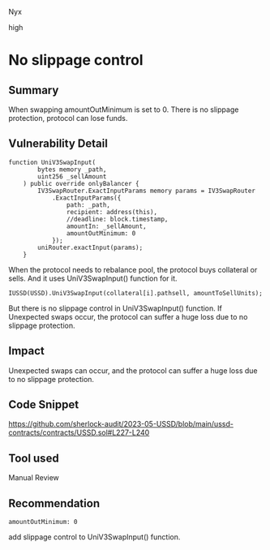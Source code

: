 Nyx

high

# No slippage control

## Summary
When swapping amountOutMinimum is set to 0. There is no slippage protection, protocol can lose funds.
## Vulnerability Detail
```solidity
function UniV3SwapInput(
        bytes memory _path,
        uint256 _sellAmount
    ) public override onlyBalancer {
        IV3SwapRouter.ExactInputParams memory params = IV3SwapRouter
            .ExactInputParams({
                path: _path,
                recipient: address(this),
                //deadline: block.timestamp,
                amountIn: _sellAmount,
                amountOutMinimum: 0
            });
        uniRouter.exactInput(params);
    }
```
When the protocol needs to rebalance pool, the protocol buys collateral or sells. And it uses UniV3SwapInput() function for it.
```solidity
IUSSD(USSD).UniV3SwapInput(collateral[i].pathsell, amountToSellUnits);
```
But there is no slippage control in UniV3SwapInput() function. If Unexpected swaps occur, the protocol can suffer a huge loss due to no slippage protection.
## Impact
Unexpected swaps can occur, and the protocol can suffer a huge loss due to no slippage protection.
## Code Snippet
https://github.com/sherlock-audit/2023-05-USSD/blob/main/ussd-contracts/contracts/USSD.sol#L227-L240
## Tool used

Manual Review

## Recommendation
```solidity
amountOutMinimum: 0
```
add slippage control to UniV3SwapInput() function.
